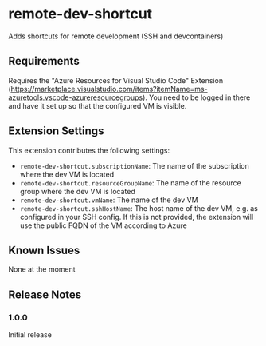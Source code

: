 # remote-dev-shortcut

Adds shortcuts for remote development (SSH and devcontainers)

## Requirements

Requires the "Azure Resources for Visual Studio Code" Extension (https://marketplace.visualstudio.com/items?itemName=ms-azuretools.vscode-azureresourcegroups). You need to be logged in there and have it set up so that the configured VM is visible.

## Extension Settings

This extension contributes the following settings:

* `remote-dev-shortcut.subscriptionName`: The name of the subscription where the dev VM is located        
* `remote-dev-shortcut.resourceGroupName`: The name of the resource group where the dev VM is located
* `remote-dev-shortcut.vmName`: The name of the dev VM
* `remote-dev-shortcut.sshHostName`: The host name of the dev VM, e.g. as configured in your SSH config. If this is not provided, the extension will use the public FQDN of the VM according to Azure

## Known Issues

None at the moment

## Release Notes

### 1.0.0

Initial release